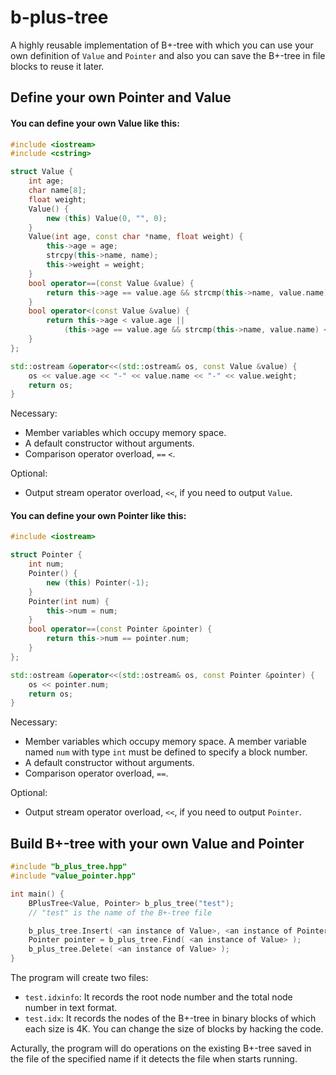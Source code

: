 # b-plus-tree

A highly reusable implementation of B+-tree with which you can use your own definition of `Value` and `Pointer` and also you can save the B+-tree in file blocks to reuse it later.

## Define your own Pointer and Value

#### You can define your own Value like this:

```cpp
#include <iostream>
#include <cstring>

struct Value {
	int age;
	char name[8];
	float weight;
	Value() {
		new (this) Value(0, "", 0);
	}
	Value(int age, const char *name, float weight) {
		this->age = age;
		strcpy(this->name, name);
		this->weight = weight;
	}
	bool operator==(const Value &value) {
		return this->age == value.age && strcmp(this->name, value.name) == 0;
	}
	bool operator<(const Value &value) {
		return this->age < value.age ||
			(this->age == value.age && strcmp(this->name, value.name) < 0);
	}
};

std::ostream &operator<<(std::ostream& os, const Value &value) {
	os << value.age << "-" << value.name << "-" << value.weight;
	return os;
}
```

Necessary:
* Member variables which occupy memory space.
* A default constructor without arguments.
* Comparison operator overload, `==` `<`.

Optional:
* Output stream operator overload, `<<`, if you need to output `Value`.

#### You can define your own Pointer like this:

```cpp
#include <iostream>

struct Pointer {
	int num;
	Pointer() {
		new (this) Pointer(-1);
	}
	Pointer(int num) {
		this->num = num;
	}
	bool operator==(const Pointer &pointer) {
		return this->num == pointer.num;
	}
};

std::ostream &operator<<(std::ostream& os, const Pointer &pointer) {
	os << pointer.num;
	return os;
}
```

Necessary:
* Member variables which occupy memory space. A member variable named `num` with type `int` must be defined to specify a block number.
* A default constructor without arguments.
* Comparison operator overload, `==`.

Optional:
* Output stream operator overload, `<<`, if you need to output `Pointer`.

## Build B+-tree with your own Value and Pointer

```cpp
#include "b_plus_tree.hpp"
#include "value_pointer.hpp"

int main() {
	BPlusTree<Value, Pointer> b_plus_tree("test");
	// "test" is the name of the B+-tree file

	b_plus_tree.Insert( <an instance of Value>, <an instance of Pointer> );
	Pointer pointer = b_plus_tree.Find( <an instance of Value> );
	b_plus_tree.Delete( <an instance of Value> );
}
```

The program will create two files:
* `test.idxinfo`: It records the root node number and the total node number in text format.
* `test.idx`: It records the nodes of the B+-tree in binary blocks of which each size is 4K. You can change the size of blocks by hacking the code.

Acturally, the program will do operations on the existing B+-tree saved in the file of the specified name if it detects the file when starts running.
